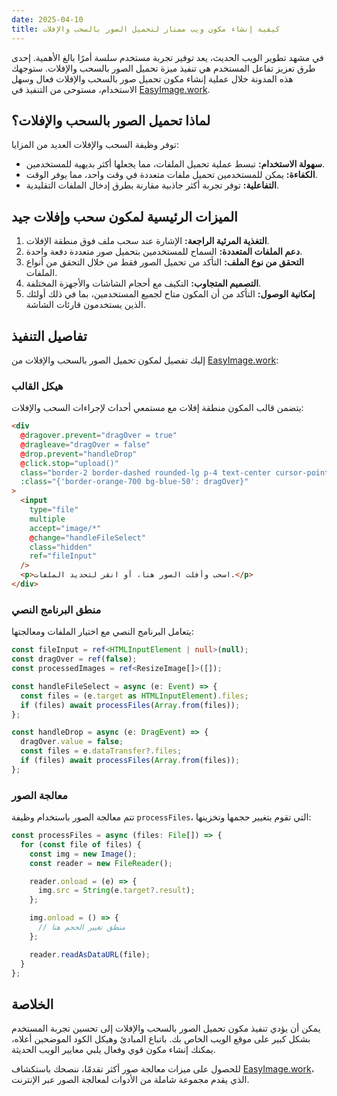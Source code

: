 ```yaml
---
date: 2025-04-10
title: كيفية إنشاء مكون ويب ممتاز لتحميل الصور بالسحب والإفلات
---
```


في مشهد تطوير الويب الحديث، يعد توفير تجربة مستخدم سلسة أمرًا بالغ الأهمية. إحدى طرق تعزيز تفاعل المستخدم هي تنفيذ ميزة تحميل الصور بالسحب والإفلات. ستوجهك هذه المدونة خلال عملية إنشاء مكون تحميل صور بالسحب والإفلات فعال وسهل الاستخدام، مستوحى من التنفيذ في [EasyImage.work](https://easyimage.work).

## لماذا تحميل الصور بالسحب والإفلات؟

توفر وظيفة السحب والإفلات العديد من المزايا:

- **سهولة الاستخدام:** تبسط عملية تحميل الملفات، مما يجعلها أكثر بديهية للمستخدمين.
- **الكفاءة:** يمكن للمستخدمين تحميل ملفات متعددة في وقت واحد، مما يوفر الوقت.
- **التفاعلية:** توفر تجربة أكثر جاذبية مقارنة بطرق إدخال الملفات التقليدية.

## الميزات الرئيسية لمكون سحب وإفلات جيد

1. **التغذية المرئية الراجعة:** الإشارة عند سحب ملف فوق منطقة الإفلات.
2. **دعم الملفات المتعددة:** السماح للمستخدمين بتحميل صور متعددة دفعة واحدة.
3. **التحقق من نوع الملف:** التأكد من تحميل الصور فقط من خلال التحقق من أنواع الملفات.
4. **التصميم المتجاوب:** التكيف مع أحجام الشاشات والأجهزة المختلفة.
5. **إمكانية الوصول:** التأكد من أن المكون متاح لجميع المستخدمين، بما في ذلك أولئك الذين يستخدمون قارئات الشاشة.

## تفاصيل التنفيذ

إليك تفصيل لمكون تحميل الصور بالسحب والإفلات من [EasyImage.work](https://easyimage.work):

### هيكل القالب

يتضمن قالب المكون منطقة إفلات مع مستمعي أحداث لإجراءات السحب والإفلات:

```html
<div
  @dragover.prevent="dragOver = true"
  @dragleave="dragOver = false"
  @drop.prevent="handleDrop"
  @click.stop="upload()"
  class="border-2 border-dashed rounded-lg p-4 text-center cursor-pointer"
  :class="{'border-orange-700 bg-blue-50': dragOver}"
>
  <input
    type="file"
    multiple
    accept="image/*"
    @change="handleFileSelect"
    class="hidden"
    ref="fileInput"
  />
  <p>اسحب وأفلت الصور هنا، أو انقر لتحديد الملفات.</p>
</div>
```

### منطق البرنامج النصي

يتعامل البرنامج النصي مع اختيار الملفات ومعالجتها:

```typescript
const fileInput = ref<HTMLInputElement | null>(null);
const dragOver = ref(false);
const processedImages = ref<ResizeImage[]>([]);

const handleFileSelect = async (e: Event) => {
  const files = (e.target as HTMLInputElement).files;
  if (files) await processFiles(Array.from(files));
};

const handleDrop = async (e: DragEvent) => {
  dragOver.value = false;
  const files = e.dataTransfer?.files;
  if (files) await processFiles(Array.from(files));
};
```

### معالجة الصور

تتم معالجة الصور باستخدام وظيفة `processFiles`، التي تقوم بتغيير حجمها وتخزينها:

```typescript
const processFiles = async (files: File[]) => {
  for (const file of files) {
    const img = new Image();
    const reader = new FileReader();

    reader.onload = (e) => {
      img.src = String(e.target?.result);
    };

    img.onload = () => {
      // منطق تغيير الحجم هنا
    };

    reader.readAsDataURL(file);
  }
};
```

## الخلاصة

يمكن أن يؤدي تنفيذ مكون تحميل الصور بالسحب والإفلات إلى تحسين تجربة المستخدم بشكل كبير على موقع الويب الخاص بك. باتباع المبادئ وهيكل الكود الموضحين أعلاه، يمكنك إنشاء مكون قوي وفعال يلبي معايير الويب الحديثة.

للحصول على ميزات معالجة صور أكثر تقدمًا، ننصحك باستكشاف [EasyImage.work](https://easyimage.work)، الذي يقدم مجموعة شاملة من الأدوات لمعالجة الصور عبر الإنترنت.
